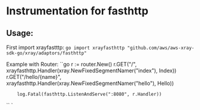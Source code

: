 # Instrumentation for fasthttp
## Usage:


First import xrayfastttp:
``go
import xrayfasthttp "github.com/aws/aws-xray-sdk-go/xray/adaptors/fasthttp"
``

Example with Router:
``go
        r := router.New()
        r.GET("/", xrayfasthttp.Handler(xray.NewFixedSegmentNamer("index"), Index))
        r.GET("/hello/{name}", xrayfasthttp.Handler(xray.NewFixedSegmentNamer("hello"), Hello))

        log.Fatal(fasthttp.ListenAndServe(":8080", r.Handler))

``
`
